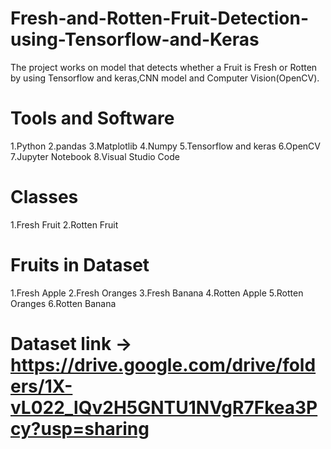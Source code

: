 # Fresh-and-Rotten-Fruit-Detection-using-Tensorflow-and-Keras
The project works on model that detects whether a Fruit is Fresh or Rotten by using Tensorflow and keras,CNN model and Computer Vision(OpenCV).

# Tools and Software
1.Python
2.pandas
3.Matplotlib
4.Numpy
5.Tensorflow and keras
6.OpenCV
7.Jupyter Notebook
8.Visual Studio Code

# Classes
1.Fresh Fruit
2.Rotten Fruit

# Fruits in Dataset
1.Fresh Apple
2.Fresh Oranges
3.Fresh Banana
4.Rotten Apple
5.Rotten Oranges
6.Rotten Banana

# Dataset link -> https://drive.google.com/drive/folders/1X-vL022_lQv2H5GNTU1NVgR7Fkea3Pcy?usp=sharing

